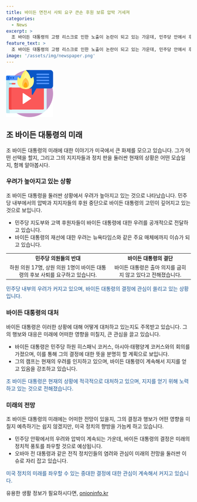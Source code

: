 ```yaml
---
title: 바이든 면전서 사퇴 요구 큰손 후원 보류 압박 거세져
categories:
  - News
excerpt: >
  조 바이든 대통령의 고령 리스크로 인한 노출이 논란이 되고 있는 가운데, 민주당 안에서 후보 사퇴 압박이 거세지고 있다. 후보 사퇴를 요구하는 의원들과 고액 후원자들의 압박이 이어지고 있으며, 반대 의견이 높아지는 가운데 바이든 대통령은 재선 도전 의지를 강조하고 있다. 이에 대한 논란이 민주당 내부에서 계속되고 있으며, 앞으로의 정치적 상황이 관심을 모으고 있다.
feature_text: >
  조 바이든 대통령의 고령 리스크로 인한 노출이 논란이 되고 있는 가운데, 민주당 안에서 후보 사퇴 압박이 거세지고 있다. 후보 사퇴를 요구하는 의원들과 고액 후원자들의 압박이 이어지고 있으며, 반대 의견이 높아지는 가운데 바이든 대통령은 재선 도전 의지를 강조하고 있다. 이에 대한 논란이 민주당 내부에서 계속되고 있으며, 앞으로의 정치적 상황이 관심을 모으고 있다.
image: '/assets/img/newspaper.png'
---
```


<p><img src="/assets/img/news.png" alt="rentncar 속보" /></p>

<h2 data-ke-size="size26">조 바이든 대통령의 미래</h2>

<p data-ke-size="size16">조 바이든 대통령의 미래에 대한 이야기가 미국에서 큰 화제를 모으고 있습니다. 그가 어떤 선택을 할지, 그리고 그의 지지자들과 정치 판을 둘러싼 현재의 상황은 어떤 모습일지, 함께 알아봅시다.</p>

<h3 data-ke-size="size20">우려가 높아지고 있는 상황</h3>

<p data-ke-size="size16">조 바이든 대통령을 둘러싼 상황에서 우려가 높아지고 있는 것으로 나타났습니다. 민주당 내부에서의 압박과 지지자들의 후원 중단으로 바이든 대통령의 고민이 깊어지고 있는 것으로 보입니다.</p>

<ul>
<li>민주당 지도부와 고액 후원자들이 바이든 대통령에 대한 우려를 공개적으로 전달하고 있습니다.</li>
<li>바이든 대통령의 재선에 대한 우려는 뉴욕타임스와 같은 주요 매체에까지 이슈가 되고 있습니다.</li>
</ul>

<table>
<tbody>
<tr>
<td style="text-align: center; height: 17px;"><b>민주당 의원들의 반대</b></td>
<td style="text-align: center; height: 17px;"><b>바이든 대통령의 결단</b></td>
</tr>
<tr>
<td style="text-align: center; height: 17px;">하원 의원 17명, 상원 의원 1명이 바이든 대통령의 후보 사퇴를 요구하고 있습니다.</td>
<td style="text-align: center; height: 17px;">바이든 대통령은 출마 의지를 굽히지 않고 있다고 전해졌습니다.</td>
</tr>
</tbody>
</table>

<p data-ke-size="size16"><span style="color: #1a5490;">민주당 내부의 우려가 커지고 있으며, 바이든 대통령의 결정에 관심이 쏠리고 있는 상황입니다.</span></p>

<h3 data-ke-size="size20">바이든 대통령의 대처</h3>

<p data-ke-size="size16">바이든 대통령은 이러한 상황에 대해 어떻게 대처하고 있는지도 주목받고 있습니다. 그의 행보와 대응은 미래에 어떠한 영향을 미칠지, 큰 관심을 끌고 있습니다.</p>

<ul>
<li>바이든 대통령은 민주당 하원 히스패닉 코커스, 아시아·태평양계 코커스와의 회의를 가졌으며, 이를 통해 그의 결정에 대한 뜻을 분명히 할 계획으로 보입니다.</li>
<li>그의 캠프는 현재의 우려를 인지하고 있으며, 바이든 대통령이 계속해서 지지를 얻고 있음을 강조하고 있습니다.</li>
</ul>

<p data-ke-size="size16"><span style="color: #1a5490;">조 바이든 대통령은 현재의 상황에 적극적으로 대처하고 있으며, 지지를 얻기 위해 노력하고 있는 것으로 전해졌습니다.</span></p>

<h3 data-ke-size="size20">미래의 전망</h3>

<p data-ke-size="size16">조 바이든 대통령의 미래에는 어떠한 전망이 있을지, 그의 결정과 행보가 어떤 영향을 미칠지 예측하기는 쉽지 않겠지만, 미국 정치의 향방을 가늠케 하고 있습니다.</p>

<ul>
<li>민주당 안팎에서의 우려와 압박이 계속되는 가운데, 바이든 대통령의 결정은 미래의 정치적 풍토를 좌우할 것으로 예상됩니다.</li>
<li>오바마 전 대통령과 같은 전직 정치인들의 염려와 관심이 미래의 전망을 둘러싼 이슈로 자리 잡고 있습니다.</li>
</ul>

<p data-ke-size="size16"><span style="color: #1a5490;">미국 정치의 미래를 좌우할 수 있는 중대한 결정에 대한 관심이 계속해서 커지고 있습니다.</span></p>
유용한 생활 정보가 필요하시다면, <a href="https://onioninfo.kr" rel="dofollow">onioninfo.kr</a>


